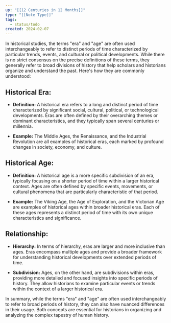 ```yaml
---
up: "[[12 Centuries in 12 Months]]"
type: "[[Note Type]]"
tags:
  - status/todo
created: 2024-02-07
---
```

In historical studies, the terms "era" and "age" are often used interchangeably to refer to distinct periods of time characterized by particular trends, events, and cultural or political developments. While there is no strict consensus on the precise definitions of these terms, they generally refer to broad divisions of history that help scholars and historians organize and understand the past. Here's how they are commonly understood:

## Historical Era:

- **Definition:** A historical era refers to a long and distinct period of time characterized by significant social, cultural, political, or technological developments. Eras are often defined by their overarching themes or dominant characteristics, and they typically span several centuries or millennia.
  
- **Example:** The Middle Ages, the Renaissance, and the Industrial Revolution are all examples of historical eras, each marked by profound changes in society, economy, and culture.

## Historical Age:

- **Definition:** A historical age is a more specific subdivision of an era, typically focusing on a shorter period of time within a larger historical context. Ages are often defined by specific events, movements, or cultural phenomena that are particularly characteristic of that period.
  
- **Example:** The Viking Age, the Age of Exploration, and the Victorian Age are examples of historical ages within broader historical eras. Each of these ages represents a distinct period of time with its own unique characteristics and significance.

## Relationship:

- **Hierarchy:** In terms of hierarchy, eras are larger and more inclusive than ages. Eras encompass multiple ages and provide a broader framework for understanding historical developments over extended periods of time.
  
- **Subdivision:** Ages, on the other hand, are subdivisions within eras, providing more detailed and focused insights into specific periods of history. They allow historians to examine particular events or trends within the context of a larger historical era.

In summary, while the terms "era" and "age" are often used interchangeably to refer to broad periods of history, they can also have nuanced differences in their usage. Both concepts are essential for historians in organizing and analyzing the complex tapestry of human history.